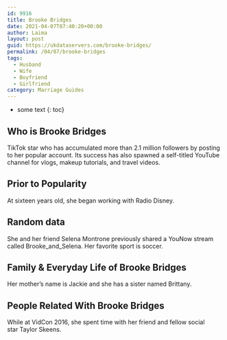 ```yaml
---
id: 9916
title: Brooke Bridges
date: 2021-04-07T07:40:20+00:00
author: Laima
layout: post
guid: https://ukdataservers.com/brooke-bridges/
permalink: /04/07/brooke-bridges
tags:
  - Husband
  - Wife
  - Boyfriend
  - Girlfriend
category: Marriage Guides
---
```


* some text
{: toc}


## Who is Brooke Bridges
                  
                  
                  
TikTok star who has accumulated more than 2.1 million followers by posting to her popular account. Its success has also spawned a self-titled YouTube channel for vlogs, makeup tutorials, and travel videos.
                  
              
            
              
            
                
                
                
## Prior to Popularity
                  
                  
                  
At sixteen years old, she began working with Radio Disney.
                  
              
            
              
            
                
                
                
## Random data
                  
                  
                  
She and her friend Selena Montrone previously shared a YouNow stream called Brooke_and_Selena. Her favorite sport is soccer.
                  
              
            
              
            
                
                
                
## Family & Everyday Life of Brooke Bridges
                  
                  
                  
Her mother&#8217;s name is Jackie and she has a sister named Brittany.
                  
              
            
              
            
                
                
                
## People Related With Brooke Bridges
                  
                  
                  
While at VidCon 2016, she spent time with her friend and fellow social star Taylor Skeens.
                  
              
            
              
            
                
              
            
              
              
            
            
              
            
          
          
          